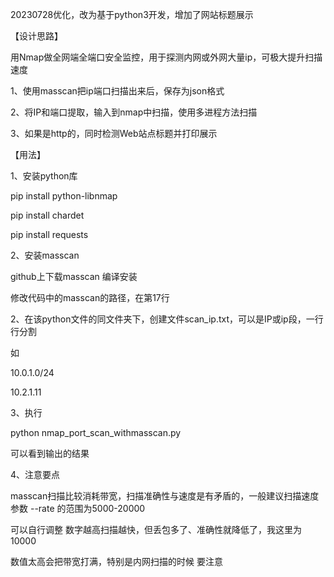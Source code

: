 20230728优化，改为基于python3开发，增加了网站标题展示

【设计思路】

用Nmap做全网端全端口安全监控，用于探测内网或外网大量ip，可极大提升扫描速度

1、使用masscan把ip端口扫描出来后，保存为json格式

2、将IP和端口提取，输入到nmap中扫描，使用多进程方法扫描

3、如果是http的，同时检测Web站点标题并打印展示


【用法】

1、安装python库

pip install python-libnmap

pip install chardet

pip install requests

2、安装masscan

github上下载masscan 编译安装

修改代码中的masscan的路径，在第17行

2、在该python文件的同文件夹下，创建文件scan_ip.txt，可以是IP或ip段，一行行分割

如

10.0.1.0/24

10.2.1.11

3、执行

python nmap_port_scan_withmasscan.py

可以看到输出的结果


4、注意要点

masscan扫描比较消耗带宽，扫描准确性与速度是有矛盾的，一般建议扫描速度参数 --rate 的范围为5000-20000

可以自行调整 数字越高扫描越快，但丢包多了、准确性就降低了，我这里为10000

数值太高会把带宽打满，特别是内网扫描的时候 要注意


